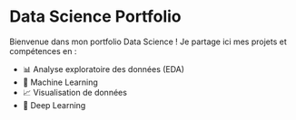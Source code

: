 # Data Science Portfolio
Bienvenue dans mon portfolio Data Science ! 
Je partage ici mes projets et compétences en :  
- 📊 Analyse exploratoire des données (EDA)  
- 🤖 Machine Learning  
- 📈 Visualisation de données  
- 🧠 Deep Learning  
